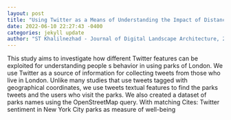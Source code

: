 ```yaml
--- 
layout: post 
title: "Using Twitter as a Means of Understanding the Impact of Distance and Park Size on Park Visiting Behavior (Case Study: London)" 
date: 2022-06-10 22:27:43 -0400 
categories: jekyll update 
author: "ST Khalilnezhad - Journal of Digital Landscape Architecture, 2022" 
--- 
```

This study aims to investigate how different Twitter features can be exploited for understanding people s behavior in using parks of London. We use Twitter as a source of information for collecting tweets from those who live in London. Unlike many studies that use tweets tagged with geographical coordinates, we use tweets textual features to find the parks tweets and the users who visit the parks. We also created a dataset of parks names using the OpenStreetMap query. With matching Cites: Twitter sentiment in New York City parks as measure of well-being
